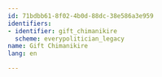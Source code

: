 ```yaml
---
id: 71bdbb61-8f02-4b0d-88dc-38e586a3e959
identifiers:
- identifier: gift_chimanikire
  scheme: everypolitician_legacy
name: Gift Chimanikire
lang: en

---
```

